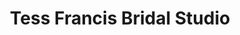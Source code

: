 ---
title: "Tess Francis Bridal Studio"
url: /alcester/tess-francis-bridal-studio/
shop: Kleidung
---